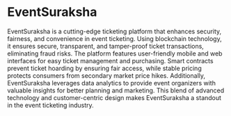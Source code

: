 # EventSuraksha
EventSuraksha is a cutting-edge ticketing platform that enhances security, fairness, and convenience in event ticketing. Using blockchain technology, it ensures secure, transparent, and tamper-proof ticket transactions, eliminating fraud risks. The platform features user-friendly mobile and web interfaces for easy ticket management and purchasing. Smart contracts prevent ticket hoarding by ensuring fair access, while stable pricing protects consumers from secondary market price hikes. Additionally, EventSuraksha leverages data analytics to provide event organizers with valuable insights for better planning and marketing. This blend of advanced technology and customer-centric design makes EventSuraksha a standout in the event ticketing industry.
